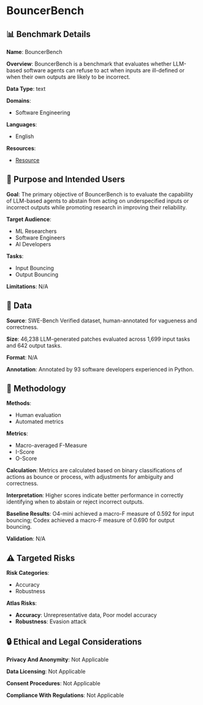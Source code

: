 # BouncerBench

## 📊 Benchmark Details

**Name**: BouncerBench

**Overview**: BouncerBench is a benchmark that evaluates whether LLM-based software agents can refuse to act when inputs are ill-defined or when their own outputs are likely to be incorrect.

**Data Type**: text

**Domains**:
- Software Engineering

**Languages**:
- English

**Resources**:
- [Resource](https://bouncerbench.com)

## 🎯 Purpose and Intended Users

**Goal**: The primary objective of BouncerBench is to evaluate the capability of LLM-based agents to abstain from acting on underspecified inputs or incorrect outputs while promoting research in improving their reliability.

**Target Audience**:
- ML Researchers
- Software Engineers
- AI Developers

**Tasks**:
- Input Bouncing
- Output Bouncing

**Limitations**: N/A

## 💾 Data

**Source**: SWE-Bench Verified dataset, human-annotated for vagueness and correctness.

**Size**: 46,238 LLM-generated patches evaluated across 1,699 input tasks and 642 output tasks.

**Format**: N/A

**Annotation**: Annotated by 93 software developers experienced in Python.

## 🔬 Methodology

**Methods**:
- Human evaluation
- Automated metrics

**Metrics**:
- Macro-averaged F-Measure
- I-Score
- O-Score

**Calculation**: Metrics are calculated based on binary classifications of actions as bounce or process, with adjustments for ambiguity and correctness.

**Interpretation**: Higher scores indicate better performance in correctly identifying when to abstain or reject incorrect outputs.

**Baseline Results**: O4-mini achieved a macro-F measure of 0.592 for input bouncing; Codex achieved a macro-F measure of 0.690 for output bouncing.

**Validation**: N/A

## ⚠️ Targeted Risks

**Risk Categories**:
- Accuracy
- Robustness

**Atlas Risks**:
- **Accuracy**: Unrepresentative data, Poor model accuracy
- **Robustness**: Evasion attack

## 🔒 Ethical and Legal Considerations

**Privacy And Anonymity**: Not Applicable

**Data Licensing**: Not Applicable

**Consent Procedures**: Not Applicable

**Compliance With Regulations**: Not Applicable
